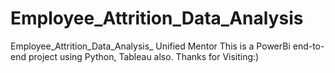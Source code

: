 # Employee_Attrition_Data_Analysis
Employee_Attrition_Data_Analysis_ Unified Mentor
This is a PowerBi end-to-end project  using Python, Tableau  also.
Thanks for Visiting:)

